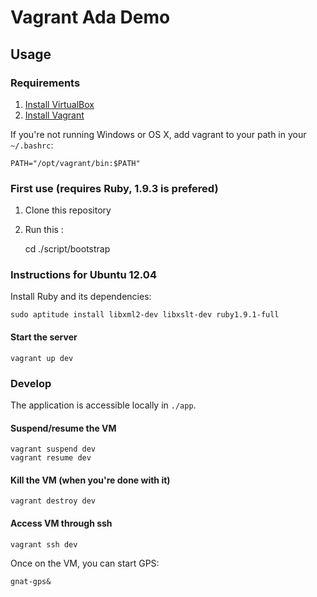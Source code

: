 Vagrant Ada Demo
================

Usage
-----

### Requirements

1. [Install VirtualBox](https://www.virtualbox.org/wiki/Downloads)
2. [Install Vagrant](http://vagrantup.com/)

If you're not running Windows or OS X, add vagrant to your path in your
`~/.bashrc`:

    PATH="/opt/vagrant/bin:$PATH"

### First use (requires Ruby, 1.9.3 is prefered)

1. Clone this repository
2. Run this :

    cd <your clone>
    ./script/bootstrap

### Instructions for Ubuntu 12.04

Install Ruby and its dependencies:

    sudo aptitude install libxml2-dev libxslt-dev ruby1.9.1-full

#### Start the server

    vagrant up dev

### Develop

The application is accessible locally in `./app`.


#### Suspend/resume the VM

    vagrant suspend dev
    vagrant resume dev

#### Kill the VM (when you're done with it)

    vagrant destroy dev

#### Access VM through ssh

    vagrant ssh dev

Once on the VM, you can start GPS:

    gnat-gps&
